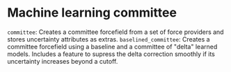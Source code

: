 Machine learning committee
=================================================

`committee`: Creates a committee forcefield from a set of force providers and stores uncertainty attributes as extras.
`baselined_committee`: Creates a committee forcefield using a baseline and a committee of "delta" learned models. Includes a feature to supress the delta correction smoothly if its uncertainty increases beyond a cutoff.  
